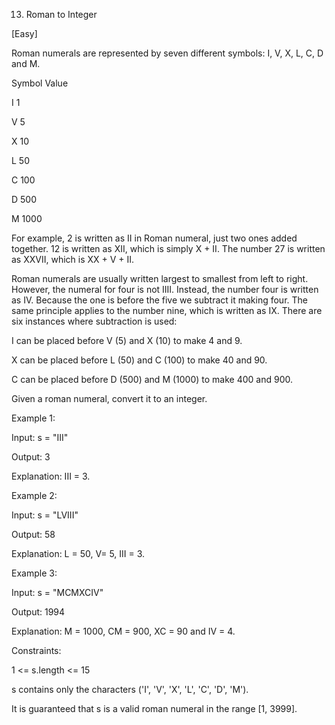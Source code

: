 13. Roman to Integer

[Easy]

Roman numerals are represented by seven different symbols: I, V, X, L, C, D and M.

Symbol       Value

I             1

V             5

X             10

L             50

C             100

D             500

M             1000

For example, 2 is written as II in Roman numeral, just two ones added together. 12 is written as 
XII, which is simply X + II. The number 27 is written as XXVII, which is XX + V + II.



Roman numerals are usually written largest to smallest from left to right. However, the numeral 
for four is not IIII. Instead, the number four is written as IV. Because the one is before the 
five we subtract it making four. The same principle applies to the number nine, which is written 
as IX. There are six instances where subtraction is used:



I can be placed before V (5) and X (10) to make 4 and 9. 

X can be placed before L (50) and C (100) to make 40 and 90. 

C can be placed before D (500) and M (1000) to make 400 and 900.

Given a roman numeral, convert it to an integer.







Example 1:



Input: s = "III"

Output: 3

Explanation: III = 3.

Example 2:



Input: s = "LVIII"


Output: 58

Explanation: L = 50, V= 5, III = 3.

Example 3:



Input: s = "MCMXCIV"

Output: 1994

Explanation: M = 1000, CM = 900, XC = 90 and IV = 4.






Constraints:



1 <= s.length <= 15

s contains only the characters ('I', 'V', 'X', 'L', 'C', 'D', 'M').

It is guaranteed that s is a valid roman numeral in the range [1, 3999].


